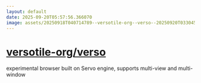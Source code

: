 ```yaml
---
layout: default
date: 2025-09-20T05:57:56.366070
image: assets/20250918T040714789--versotile-org--verso--20250920T033045769--cropped.png
---
```


# [versotile-org/verso](https://github.com/versotile-org/verso)

experimental browser built on Servo engine, supports multi-view and multi-window
